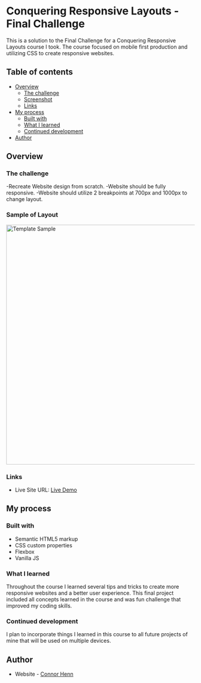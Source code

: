 # Conquering Responsive Layouts - Final Challenge

This is a solution to the Final Challenge for a Conquering Responsive Layouts course I took.  The course focused on mobile first production and utilizing CSS to create responsive websites.

## Table of contents

- [Overview](#overview)
  - [The challenge](#the-challenge)
  - [Screenshot](#screenshot)
  - [Links](#links)
- [My process](#my-process)
  - [Built with](#built-with)
  - [What I learned](#what-i-learned)
  - [Continued development](#continued-development)
- [Author](#author)

## Overview

### The challenge

-Recreate Website design from scratch.
-Website should be fully responsive.
-Website should utilize 2 breakpoints at 700px and 1000px to change layout.

### Sample of Layout
<img width="639" alt="Template Sample" src="https://github.com/hennconnor/Responsive-Course-Final-Challenge/assets/106931311/33b67abe-b35a-4b7e-81da-b83211cd91f1">

### Links

- Live Site URL: [Live Demo]()

## My process

### Built with

- Semantic HTML5 markup
- CSS custom properties
- Flexbox
- Vanilla JS

### What I learned

Throughout the course I learned several tips and tricks to create more responsive websites and a better user experience.  This final project included all concepts learned in the course and was fun challenge that improved my coding skills. 

### Continued development

I plan to incorporate things I learned in this course to all future projects of mine that will be used on multiple devices.

## Author

- Website - [Connor Henn](https://www.connorhenn.dev)
